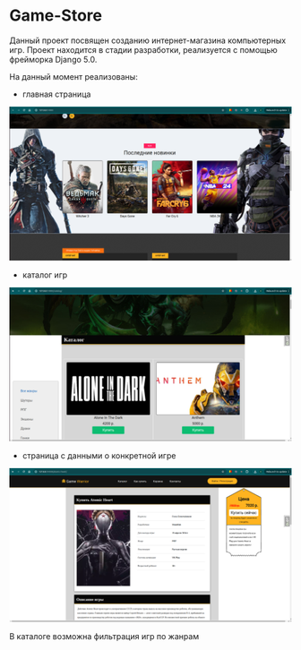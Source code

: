 # Game-Store

Данный проект посвящен созданию интернет-магазина компьютерных игр. Проект находится в стадии разработки, реализуется с помощью фрейморка Django 5.0.

На данный момент реализованы:

- главная страница

![Главная страница](./image/1.png)

- каталог игр

![Главная страница](./image/3.png)

- страница с данными о конкретной игре

![Главная страница](./image/4.png)

В каталоге возможна фильтрация игр по жанрам
